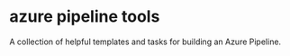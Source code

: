 # azure pipeline tools

A collection of helpful templates and tasks for building an Azure Pipeline.
